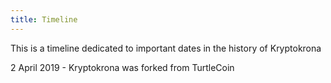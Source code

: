 ```yaml
---
title: Timeline
---
```


This is a timeline dedicated to important dates in the history of Kryptokrona


2 April 2019 - Kryptokrona was forked from TurtleCoin

